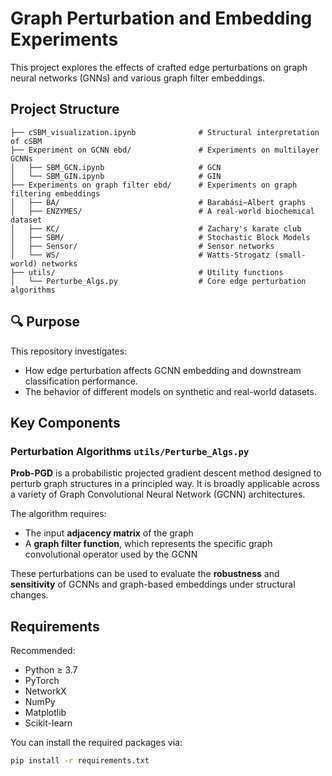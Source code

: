 # Graph Perturbation and Embedding Experiments

This project explores the effects of crafted edge perturbations on graph neural networks (GNNs) and various graph filter embeddings.

## Project Structure
```
├── cSBM_visualization.ipynb              # Structural interpretation of cSBM 
├── Experiment on GCNN ebd/               # Experiments on multilayer GCNNs
│   ├── SBM_GCN.ipynb                     # GCN
│   └── SBM_GIN.ipynb                     # GIN
├── Experiments on graph filter ebd/      # Experiments on graph filtering embeddings
│   ├── BA/                               # Barabási–Albert graphs
│   ├── ENZYMES/                          # A real-world biochemical dataset
│   ├── KC/                               # Zachary's karate club
│   ├── SBM/                              # Stochastic Block Models
│   ├── Sensor/                           # Sensor networks
│   └── WS/                               # Watts-Strogatz (small-world) networks           
├── utils/                                # Utility functions
│   └── Perturbe_Algs.py                  # Core edge perturbation algorithms

```
## 🔍 Purpose

This repository investigates:
- How edge perturbation affects GCNN embedding and downstream classification performance.
- The behavior of different models on synthetic and real-world datasets.

## Key Components

### Perturbation Algorithms `utils/Perturbe_Algs.py`

**Prob-PGD** is a probabilistic projected gradient descent method designed to perturb graph structures in a principled way. It is broadly applicable across a variety of Graph Convolutional Neural Network (GCNN) architectures.

The algorithm requires:
- The input **adjacency matrix** of the graph
- A **graph filter function**, which represents the specific graph convolutional operator used by the GCNN

These perturbations can be used to evaluate the **robustness** and **sensitivity** of GCNNs and graph-based embeddings under structural changes.

## Requirements

Recommended:
- Python ≥ 3.7
- PyTorch
- NetworkX
- NumPy
- Matplotlib
- Scikit-learn

You can install the required packages via:

```bash
pip install -r requirements.txt

